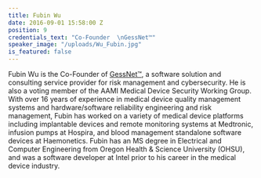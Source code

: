 ```yaml
---
title: Fubin Wu
date: 2016-09-01 15:58:00 Z
position: 9
credentials_text: "Co-Founder  \nGessNet™"
speaker_image: "/uploads/Wu_Fubin.jpg"
is_featured: false
---
```


Fubin Wu is the Co-Founder of [GessNet™](http://www.gessnet.com), a software solution and consulting service provider for risk management and cybersecurity. He is also a voting member of the AAMI Medical Device Security Working Group. With over 16 years of experience in medical device quality management systems and hardware/software reliability engineering and risk management, Fubin has worked on a variety of medical device platforms including implantable devices and remote monitoring systems at Medtronic, infusion pumps at Hospira, and blood management standalone software devices at Haemonetics. Fubin has an MS degree in Electrical and Computer Engineering from Oregon Health & Science University (OHSU), and was a software developer at Intel prior to his career in the medical device industry.

